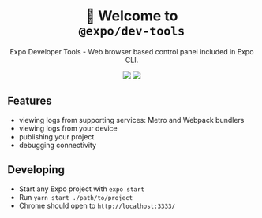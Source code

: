 <!-- Title -->
<h1 align="center">
👋 Welcome to <br><code>@expo/dev-tools</code>
</h1>

<p align="center">Expo Developer Tools - Web browser based control panel included in Expo CLI.</p>

<p align="center">
  <img src="https://flat.badgen.net/packagephobia/install/@expo/dev-tools">

  <a href="https://www.npmjs.com/package/@expo/dev-tools">
    <img src="https://flat.badgen.net/npm/dw/@expo/dev-tools" target="_blank" />
  </a>
</p>

<!-- Body -->

## Features

- viewing logs from supporting services: Metro and Webpack bundlers
- viewing logs from your device
- publishing your project
- debugging connectivity

## Developing

- Start any Expo project with `expo start`
- Run `yarn start ./path/to/project`
- Chrome should open to `http://localhost:3333/`
